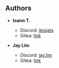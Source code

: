 ## Authors

- **Ioann T.**
  - Discord: [itosjats](https://discord.com/users/310311937034420238)
  - Gitea: [link](https://01.kood.tech/git/itosjats)
  
- **Jay Lim**
  - Discord: [jay.lim](https://discord.com/users/1150025996590907442)
  - Gitea: [link](https://01.kood.tech/git/jlim)
